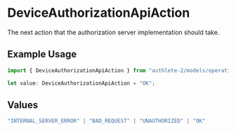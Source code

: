 # DeviceAuthorizationApiAction

The next action that the authorization server implementation should take.

## Example Usage

```typescript
import { DeviceAuthorizationApiAction } from "authlete-2/models/operations";

let value: DeviceAuthorizationApiAction = "OK";
```

## Values

```typescript
"INTERNAL_SERVER_ERROR" | "BAD_REQUEST" | "UNAUTHORIZED" | "OK"
```
